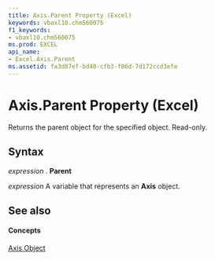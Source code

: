 ```yaml
---
title: Axis.Parent Property (Excel)
keywords: vbaxl10.chm560075
f1_keywords:
- vbaxl10.chm560075
ms.prod: EXCEL
api_name:
- Excel.Axis.Parent
ms.assetid: fa3d87ef-bd40-cfb3-f86d-7d172ccd3efe
---
```



# Axis.Parent Property (Excel)

Returns the parent object for the specified object. Read-only.


## Syntax

 _expression_ . **Parent**

 _expression_ A variable that represents an **Axis** object.


## See also


#### Concepts


[Axis Object](axis-object-excel.md)

